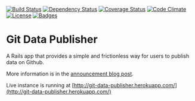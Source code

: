 [![Build Status](http://img.shields.io/travis/theodi/git-data-publisher.svg)](https://travis-ci.org/theodi/git-data-publisher)
[![Dependency Status](http://img.shields.io/gemnasium/theodi/git-data-publisher.svg)](https://gemnasium.com/theodi/git-data-publisher)
[![Coverage Status](http://img.shields.io/coveralls/theodi/git-data-publisher.svg)](https://coveralls.io/r/theodi/git-data-publisher)
[![Code Climate](http://img.shields.io/codeclimate/github/theodi/git-data-publisher.svg)](https://codeclimate.com/github/theodi/git-data-publisher)
[![License](http://img.shields.io/:license-mit-blue.svg)](http://theodi.mit-license.org)
[![Badges](http://img.shields.io/:badges-6/6-ff6799.svg)](https://github.com/badges/badgerbadgerbadger)

# Git Data Publisher

A Rails app that provides a simple and frictionless way for users to publish data on Github.

More information is in the [announcement blog post](http://theodi.org/blog/removing-barriers-to-publishing-open-data).

Live instance is running at [http://git-data-publisher.herokuapp.com/](http://git-data-publisher.herokuapp.com/)
